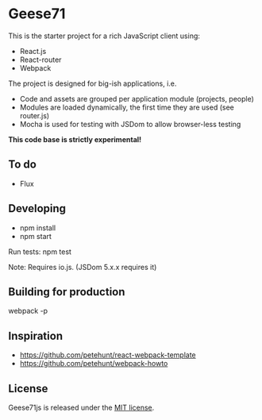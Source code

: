 # Geese71

This is the starter project for a rich JavaScript client using:

* React.js
* React-router
* Webpack

The project is designed for big-ish applications, i.e.

* Code and assets are grouped per application module (projects, people)
* Modules are loaded dynamically, the first time they are used (see router.js)
* Mocha is used for testing with JSDom to allow browser-less testing

**This code base is strictly experimental!**

## To do

* Flux

## Developing

* npm install
* npm start

Run tests: npm test

Note: Requires io.js. (JSDom 5.x.x requires it)

## Building for production

webpack -p

## Inspiration

* https://github.com/petehunt/react-webpack-template
* https://github.com/petehunt/webpack-howto

## License

Geese71js is released under the [MIT license](http://opensource.org/licenses/MIT).